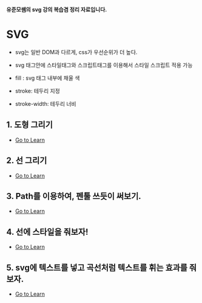 **유준모쌤의 svg 강의 복습겸 정리 자료입니다.**

# SVG

- svg는 일반 DOM과 다르게, css가 우선순위가 더 높다.
- svg 태그안에 스타일태그와 스크립트태그를 이용해서 스타일 스크립트 적용 가능

- fill : svg 태그 내부에 채울 색
- stroke: 테두리 지정
- stroke-width: 테두리 너비

## 1. 도형 그리기

- <a href="https://github.com/sangheon-kim/BTS/blob/main/UI/svg/1.Shape/README.md">Go to Learn</a>

## 2. 선 그리기

- <a href="https://github.com/sangheon-kim/BTS/tree/main/UI/svg/2.Line/README.md">Go to Learn</a>

## 3. Path를 이용하여, 펜툴 쓰듯이 써보기.

- <a href="https://github.com/sangheon-kim/BTS/blob/main/UI/svg/3.Path/README.md">Go to Learn</a>

## 4. 선에 스타일을 줘보자!

- <a href="https://github.com/sangheon-kim/BTS/blob/main/UI/svg/4.StrokeStylenGroup/README.md">Go to Learn</a>

## 5. svg에 텍스트를 넣고 곡선처럼 텍스트를 휘는 효과를 줘보자.

- <a href="https://github.com/sangheon-kim/BTS/blob/main/UI/svg/5.text/README.md">Go to Learn</a>
